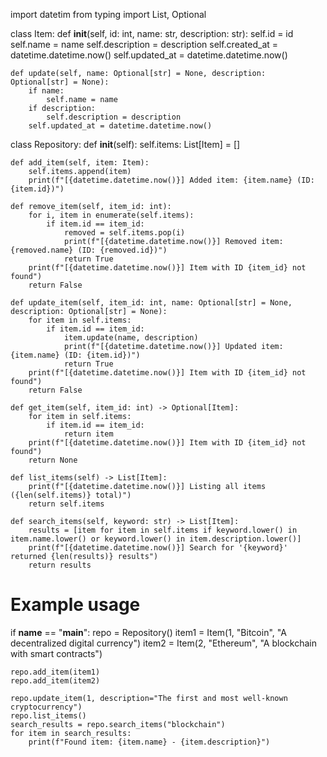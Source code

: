 import datetim
from typing import List, Optional

class Item:
    def __init__(self, id: int, name: str, description: str):
        self.id = id
        self.name = name
        self.description = description
        self.created_at = datetime.datetime.now()
        self.updated_at = datetime.datetime.now()

    def update(self, name: Optional[str] = None, description: Optional[str] = None):
        if name:
            self.name = name
        if description:
            self.description = description
        self.updated_at = datetime.datetime.now()

class Repository:
    def __init__(self):
        self.items: List[Item] = []

    def add_item(self, item: Item):
        self.items.append(item)
        print(f"[{datetime.datetime.now()}] Added item: {item.name} (ID: {item.id})")

    def remove_item(self, item_id: int):
        for i, item in enumerate(self.items):
            if item.id == item_id:
                removed = self.items.pop(i)
                print(f"[{datetime.datetime.now()}] Removed item: {removed.name} (ID: {removed.id})")
                return True
        print(f"[{datetime.datetime.now()}] Item with ID {item_id} not found")
        return False

    def update_item(self, item_id: int, name: Optional[str] = None, description: Optional[str] = None):
        for item in self.items:
            if item.id == item_id:
                item.update(name, description)
                print(f"[{datetime.datetime.now()}] Updated item: {item.name} (ID: {item.id})")
                return True
        print(f"[{datetime.datetime.now()}] Item with ID {item_id} not found")
        return False

    def get_item(self, item_id: int) -> Optional[Item]:
        for item in self.items:
            if item.id == item_id:
                return item
        print(f"[{datetime.datetime.now()}] Item with ID {item_id} not found")
        return None

    def list_items(self) -> List[Item]:
        print(f"[{datetime.datetime.now()}] Listing all items ({len(self.items)} total)")
        return self.items

    def search_items(self, keyword: str) -> List[Item]:
        results = [item for item in self.items if keyword.lower() in item.name.lower() or keyword.lower() in item.description.lower()]
        print(f"[{datetime.datetime.now()}] Search for '{keyword}' returned {len(results)} results")
        return results

# Example usage
if __name__ == "__main__":
    repo = Repository()
    item1 = Item(1, "Bitcoin", "A decentralized digital currency")
    item2 = Item(2, "Ethereum", "A blockchain with smart contracts")
    
    repo.add_item(item1)
    repo.add_item(item2)
    
    repo.update_item(1, description="The first and most well-known cryptocurrency")
    repo.list_items()
    search_results = repo.search_items("blockchain")
    for item in search_results:
        print(f"Found item: {item.name} - {item.description}")
